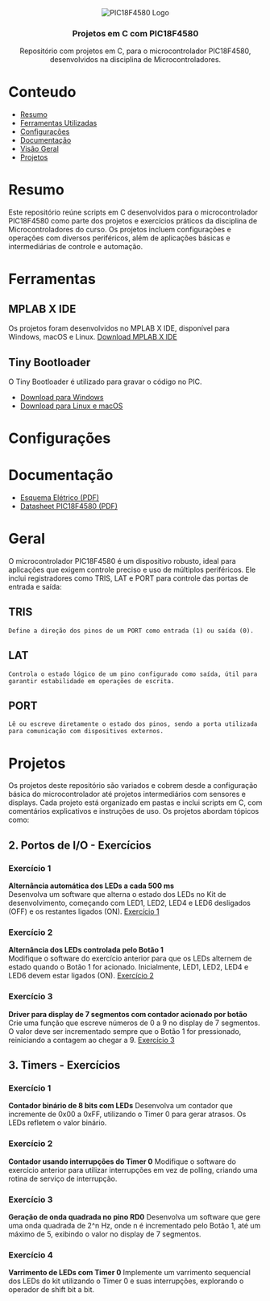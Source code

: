 <div align="center" style="text-align: center">
<img src="https://imgur.com/a/WkAokM9" alt="PIC18F4580 Logo"/>
<h3>Projetos em C com PIC18F4580</h3>
<p>
  Repositório com projetos em C, para o microcontrolador PIC18F4580, desenvolvidos na disciplina de Microcontroladores.
</p>
</div>

# Conteudo

- [Resumo](#Resumo)
- [Ferramentas Utilizadas](#Ferramentas)
- [Configurações](#Configurações)
- [Documentação](#Documentação)
- [Visão Geral](#Geral)
- [Projetos](#Projetos)

# Resumo

Este repositório reúne scripts em C desenvolvidos para o microcontrolador PIC18F4580 como parte dos projetos e exercícios práticos da disciplina de Microcontroladores do curso. 
Os projetos incluem configurações e operações com diversos periféricos, além de aplicações básicas e intermediárias de controle e automação.


# Ferramentas

## MPLAB X IDE
Os projetos foram desenvolvidos no MPLAB X IDE, disponível para Windows, macOS e Linux. 
[Download MPLAB X IDE](https://www.microchip.com/en-us/tools-resources/develop/mplab-x-ide)

## Tiny Bootloader
O Tiny Bootloader é utilizado para gravar o código no PIC.

- [Download para Windows](http://www.etc.ugal.ro/cchiculita/software/picbootloader.htm)
- [Download para Linux e macOS](https://github.com/lcgamboa/tinybldlin)

 
# Configurações

# Documentação
- [Esquema Elétrico (PDF)](https://github.com/dventurb/PIC18F4580/blob/main/ESQUEMA_ELETRICO.pdf)
- [Datasheet PIC18F4580 (PDF)](https://github.com/dventurb/PIC18F4580/blob/main/DATASHEET.pdf)




# Geral

O microcontrolador PIC18F4580 é um dispositivo robusto, ideal para aplicações que exigem controle preciso e uso de múltiplos periféricos. Ele inclui registradores como TRIS, LAT e PORT para controle das portas de entrada e saída:

  ## TRIS 
    Define a direção dos pinos de um PORT como entrada (1) ou saída (0).
    
  ## LAT
    Controla o estado lógico de um pino configurado como saída, útil para garantir estabilidade em operações de escrita.
    
  ## PORT
    Lê ou escreve diretamente o estado dos pinos, sendo a porta utilizada para comunicação com dispositivos externos.


# Projetos

Os projetos deste repositório são variados e cobrem desde a configuração básica do microcontrolador até projetos intermediários com sensores e displays. 
Cada projeto está organizado em pastas e inclui scripts em C, com comentários explicativos e instruções de uso. Os projetos abordam tópicos como:

   ## 2. Portos de I/O - Exercícios
   ### Exercício 1
   **Alternância automática dos LEDs a cada 500 ms**  
     Desenvolva um software que alterna o estado dos LEDs no Kit de desenvolvimento, começando com LED1, LED2, LED4 e LED6 desligados (OFF) e os restantes ligados (ON).
     [Exercício 1](https://github.com/dventurb/PIC18F4580/blob/main/PROJETO_2/exercicio1_leds.c)

 ### Exercício 2
 **Alternância dos LEDs controlada pelo Botão 1**  
   Modifique o software do exercício anterior para que os LEDs alternem de estado quando o Botão 1 for acionado. Inicialmente, LED1, LED2, LED4 e LED6 devem estar ligados (ON).
   [Exercício 2](https://github.com/dventurb/PIC18F4580/blob/main/PROJETO_2/exercicio2_leds_botao.c)

 ### Exercício 3
 **Driver para display de 7 segmentos com contador acionado por botão**  
 Crie uma função que escreve números de 0 a 9 no display de 7 segmentos. O valor deve ser incrementado sempre que o Botão 1 for pressionado, reiniciando a contagem ao chegar a 9.
 [Exercício 3](https://github.com/dventurb/PIC18F4580/blob/main/PROJETO_2/exercicio3_display_contador.c)

  ## 3. Timers - Exercícios
   ### Exercício 1
   **Contador binário de 8 bits com LEDs**
   Desenvolva um contador que incremente de 0x00 a 0xFF, utilizando o Timer 0 para gerar atrasos. Os LEDs refletem o valor binário.

   ### Exercício 2
   **Contador usando interrupções do Timer 0**
   Modifique o software do exercício anterior para utilizar interrupções em vez de polling, criando uma rotina de serviço de interrupção.

   ### Exercício 3
   **Geração de onda quadrada no pino RD0**
   Desenvolva um software que gere uma onda quadrada de 2^n Hz, onde n é incrementado pelo Botão 1, até um máximo de 5, exibindo o valor no display de 7 segmentos.

   ### Exercício 4
   **Varrimento de LEDs com Timer 0**
   Implemente um varrimento sequencial dos LEDs do kit utilizando o Timer 0 e suas interrupções, explorando o operador de shift bit a bit.
